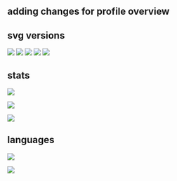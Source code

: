 ## adding changes for profile overview

## svg versions

[![](https://raw.githubusercontent.com/gamingtruble/gamingtruble/master/profile-summary-card-output/panda/0-profile-details.svg)](https://github.com/vn7n24fzkq/github-profile-summary-cards)
[![](https://raw.githubusercontent.com/gamingtruble/gamingtruble/master/profile-summary-card-output/panda/1-repos-per-language.svg)](https://github.com/vn7n24fzkq/github-profile-summary-cards) [![](https://raw.githubusercontent.com/gamingtruble/gamingtruble/master/profile-summary-card-output/panda/2-most-commit-language.svg)](https://github.com/vn7n24fzkq/github-profile-summary-cards)
[![](https://raw.githubusercontent.com/gamingtruble/gamingtruble/master/profile-summary-card-output/panda/3-stats.svg)](https://github.com/vn7n24fzkq/github-profile-summary-cards) [![](https://raw.githubusercontent.com/gamingtruble/gamingtruble/master/profile-summary-card-output/panda/4-productive-time.svg)](https://github.com/vn7n24fzkq/github-profile-summary-cards)

[//]: # (site for guide on setup, and template code)
[//]: # (https://github.com/vn7n24fzkq/github-profile-summary-cards)

## stats

[//]: # (profile detail card)
![](https://gamingtruble-vercel.vercel.app/api/cards/profile-details?username=gamingtruble&theme=panda)
  
[//]: # (stats card)
![](https://gamingtruble-vercel.vercel.app/api/cards/stats?username=gamingtruble&theme=panda) 

  
[//]: # (productive time card)
![](https://gamingtruble-vercel.vercel.app/api/cards/productive-time?username=gamingtruble&theme=panda&utcOffset=1)

## languages

[//]: # (top language by repo card)
![](https://gamingtruble-vercel.vercel.app/api/cards/repos-per-language?username=gamingtruble&theme=panda)

[//]: # (top language by commit card)
![](https://gamingtruble-vercel.vercel.app/api/cards/most-commit-language?username=gamingtruble&theme=panda)


